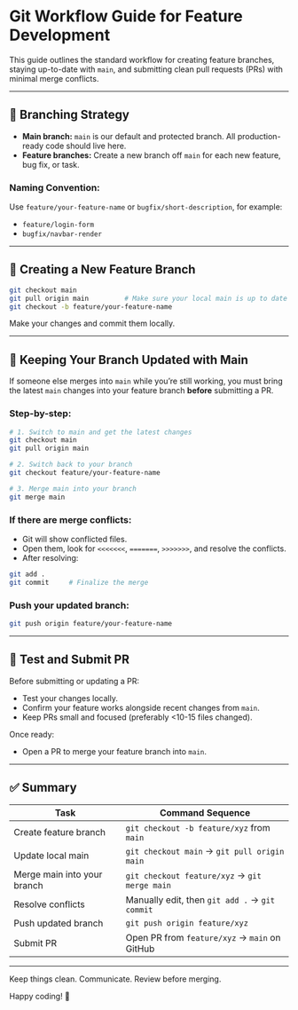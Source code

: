 # Git Workflow Guide for Feature Development

This guide outlines the standard workflow for creating feature branches, staying up-to-date with `main`, and submitting clean pull requests (PRs) with minimal merge conflicts.

---

## 🔧 Branching Strategy

- **Main branch:** `main` is our default and protected branch. All production-ready code should live here.
- **Feature branches:** Create a new branch off `main` for each new feature, bug fix, or task.

### **Naming Convention:**

Use `feature/your-feature-name` or `bugfix/short-description`, for example:

- `feature/login-form`
- `bugfix/navbar-render`

---

## 🚀 Creating a New Feature Branch

```bash
git checkout main
git pull origin main         # Make sure your local main is up to date
git checkout -b feature/your-feature-name
```

Make your changes and commit them locally.

---

## 🔄 Keeping Your Branch Updated with Main

If someone else merges into `main` while you’re still working, you must bring the latest `main` changes into your feature branch **before** submitting a PR.

### **Step-by-step:**

```bash
# 1. Switch to main and get the latest changes
git checkout main
git pull origin main

# 2. Switch back to your branch
git checkout feature/your-feature-name

# 3. Merge main into your branch
git merge main
```

### **If there are merge conflicts:**

- Git will show conflicted files.
- Open them, look for `<<<<<<<`, `=======`, `>>>>>>>`, and resolve the conflicts.
- After resolving:

```bash
git add .
git commit     # Finalize the merge
```

### **Push your updated branch:**

```bash
git push origin feature/your-feature-name
```

---

## 🧪 Test and Submit PR

Before submitting or updating a PR:

- Test your changes locally.  
- Confirm your feature works alongside recent changes from `main`.
- Keep PRs small and focused (preferably <10-15 files changed).

Once ready:

- Open a PR to merge your feature branch into `main`.

---

## ✅ Summary

|Task|Command Sequence|
|---|---|
|Create feature branch|`git checkout -b feature/xyz` from `main`|
|Update local main|`git checkout main` → `git pull origin main`|
|Merge main into your branch|`git checkout feature/xyz` → `git merge main`|
|Resolve conflicts|Manually edit, then `git add .` → `git commit`|
|Push updated branch|`git push origin feature/xyz`|
|Submit PR|Open PR from `feature/xyz` → `main` on GitHub|

---

Keep things clean. Communicate. Review before merging.

Happy coding! 🚀
